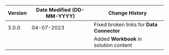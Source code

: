 | **Version** | **Date Modified (DD-MM-YYYY)** | **Change History**                          |
|-------------|--------------------------------|---------------------------------------------|
| 3.0.0       | 04-07-2023                     | Fixed broken links for **Data Connector**   | 
|             |                                | Added **Workbook** in solution content      | 
